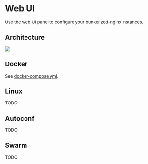 # Web UI

Use the web UI panel to configure your bunkerized-nginx instances.

## Architecture

<img src="https://github.com/bunkerity/bunkerized-nginx/blob/dev/examples/web-ui/architecture.png?raw=true" />

## Docker

See [docker-compose.yml](https://github.com/bunkerity/bunkerized-nginx/blob/master/examples/web-ui/docker-compose.yml).

## Linux

TODO

## Autoconf

TODO

## Swarm

TODO
